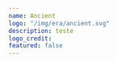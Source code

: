 ```yaml
---
name: Ancient
logo: "/img/era/ancient.svg"
description: teste
logo_credit: 
featured: false
---
```


